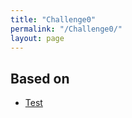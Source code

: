 ```yaml
---
title: "Challenge0"
permalink: "/Challenge0/"
layout: page
---
```


## Based on
- [Test](https://github.com/esterUOC/esterUOC.github.io/blob/master/README.md)
